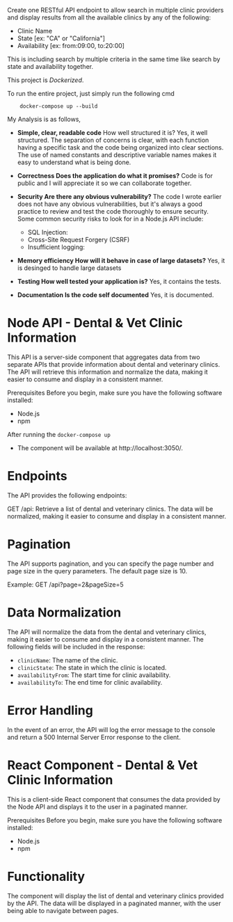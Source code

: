 Create one RESTful API endpoint to allow search in multiple clinic providers and display results from all the available clinics by any of the following:

- Clinic Name
 - State [ex: "CA" or "California"]
- Availability [ex: from:09:00, to:20:00]

This is including search by multiple criteria in the same time like search by state and availability together.

This project is *Dockerized*. 

To run the entire project, just simply run the following cmd
```
    docker-compose up --build
```

My Analysis is as follows,

- **Simple, clear, readable code** How well structured it is? Yes, it well structured. The separation of concerns is clear, with each function having a specific task and the code being organized into clear sections. The use of named constants and descriptive variable names makes it easy to understand what is being done.
- **Correctness Does the application do what it promises?** Code is for public and I will appreciate it so we can collaborate together.
- **Security Are there any obvious vulnerability?** The code I wrote earlier does not have any obvious vulnerabilities, but it's always a good practice to review and test the code thoroughly to ensure security. Some common security risks to look for in a Node.js API include:
    - SQL Injection:
    - Cross-Site Request Forgery (CSRF)
    - Insufficient logging:

- **Memory efficiency How will it behave in case of large datasets?** Yes, it is desinged to handle large datasets
- **Testing How well tested your application is?** Yes, it contains the tests.
- **Documentation Is the code self documented**  Yes, it is documented.

# Node API - Dental & Vet Clinic Information
This API is a server-side component that aggregates data from two separate APIs that provide information about dental and veterinary clinics. The API will retrieve this information and normalize the data, making it easier to consume and display in a consistent manner.

Prerequisites
Before you begin, make sure you have the following software installed:

- Node.js
- npm


After running the `docker-compose up`
- The component will be available at http://localhost:3050/.



# Endpoints
The API provides the following endpoints:

GET /api: Retrieve a list of dental and veterinary clinics. The data will be normalized, making it easier to consume and display in a consistent manner.

# Pagination
The API supports pagination, and you can specify the page number and page size in the query parameters. The default page size is 10.

Example: GET /api?page=2&pageSize=5

# Data Normalization
The API will normalize the data from the dental and veterinary clinics, making it easier to consume and display in a consistent manner. The following fields will be included in the response:

- `clinicName`: The name of the clinic.
- `clinicState`: The state in which the clinic is located.
- `availabilityFrom`: The start time for clinic availability.
- `availabilityTo`: The end time for clinic availability.

# Error Handling
In the event of an error, the API will log the error message to the console and return a 500 Internal Server Error response to the client.


# React Component - Dental & Vet Clinic Information

This is a client-side React component that consumes the data provided by the Node API and displays it to the user in a paginated manner.

Prerequisites
Before you begin, make sure you have the following software installed:

- Node.js
- npm

# Functionality
The component will display the list of dental and veterinary clinics provided by the API. The data will be displayed in a paginated manner, with the user being able to navigate between pages.